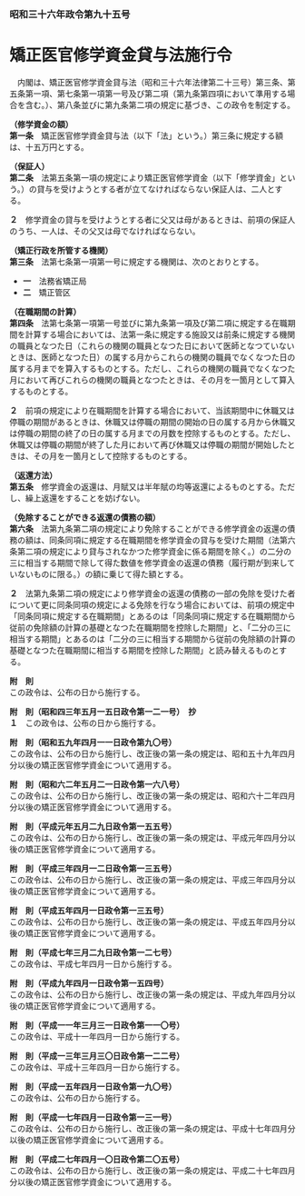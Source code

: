 ### 昭和三十六年政令第九十五号  
# 矯正医官修学資金貸与法施行令  
　内閣は、矯正医官修学資金貸与法（昭和三十六年法律第二十三号）第三条、第五条第一項、第七条第一項第一号及び第二項（第九条第四項において準用する場合を含む。）、第八条並びに第九条第二項の規定に基づき、この政令を制定する。  
  
**（修学資金の額）**  
**第一条**　矯正医官修学資金貸与法（以下「法」という。）第三条に規定する額は、十五万円とする。  
  
**（保証人）**  
**第二条**　法第五条第一項の規定により矯正医官修学資金（以下「修学資金」という。）の貸与を受けようとする者が立てなければならない保証人は、二人とする。  
  
**２**　修学資金の貸与を受けようとする者に父又は母があるときは、前項の保証人のうち、一人は、その父又は母でなければならない。  
  
**（矯正行政を所管する機関）**  
**第三条**　法第七条第一項第一号に規定する機関は、次のとおりとする。  
* **一**　法務省矯正局  
* **二**　矯正管区  
  
**（在職期間の計算）**  
**第四条**　法第七条第一項第一号並びに第九条第一項及び第二項に規定する在職期間を計算する場合においては、法第一条に規定する施設又は前条に規定する機関の職員となつた日（これらの機関の職員となつた日において医師となつていないときは、医師となつた日）の属する月からこれらの機関の職員でなくなつた日の属する月までを算入するものとする。ただし、これらの機関の職員でなくなつた月において再びこれらの機関の職員となつたときは、その月を一箇月として算入するものとする。  
  
**２**　前項の規定により在職期間を計算する場合において、当該期間中に休職又は停職の期間があるときは、休職又は停職の期間の開始の日の属する月から休職又は停職の期間の終了の日の属する月までの月数を控除するものとする。ただし、休職又は停職の期間が終了した月において再び休職又は停職の期間が開始したときは、その月を一箇月として控除するものとする。  
  
**（返還方法）**  
**第五条**　修学資金の返還は、月賦又は半年賦の均等返還によるものとする。ただし、繰上返還をすることを妨げない。  
  
**（免除することができる返還の債務の額）**  
**第六条**　法第九条第二項の規定により免除することができる修学資金の返還の債務の額は、同条同項に規定する在職期間を修学資金の貸与を受けた期間（法第六条第二項の規定により貸与されなかつた修学資金に係る期間を除く。）の二分の三に相当する期間で除して得た数値を修学資金の返還の債務（履行期が到来していないものに限る。）の額に乗じて得た額とする。  
  
**２**　法第九条第二項の規定により修学資金の返還の債務の一部の免除を受けた者について更に同条同項の規定による免除を行なう場合においては、前項の規定中「同条同項に規定する在職期間」とあるのは「同条同項に規定する在職期間から従前の免除額の計算の基礎となつた在職期間を控除した期間」と、「二分の三に相当する期間」とあるのは「二分の三に相当する期間から従前の免除額の計算の基礎となつた在職期間に相当する期間を控除した期間」と読み替えるものとする。  
  
**附　則**  
この政令は、公布の日から施行する。  
  
**附　則（昭和四三年五月一五日政令第一二一号）　抄**  
**１**　この政令は、公布の日から施行する。  
  
**附　則（昭和五九年四月一一日政令第九〇号）**  
この政令は、公布の日から施行し、改正後の第一条の規定は、昭和五十九年四月分以後の矯正医官修学資金について適用する。  
  
**附　則（昭和六二年五月二一日政令第一六八号）**  
この政令は、公布の日から施行し、改正後の第一条の規定は、昭和六十二年四月分以後の矯正医官修学資金について適用する。  
  
**附　則（平成元年五月二九日政令第一五五号）**  
この政令は、公布の日から施行し、改正後の第一条の規定は、平成元年四月分以後の矯正医官修学資金について適用する。  
  
**附　則（平成三年四月一二日政令第一三五号）**  
この政令は、公布の日から施行し、改正後の第一条の規定は、平成三年四月分以後の矯正医官修学資金について適用する。  
  
**附　則（平成五年四月一日政令第一三五号）**  
この政令は、公布の日から施行し、改正後の第一条の規定は、平成五年四月分以後の矯正医官修学資金について適用する。  
  
**附　則（平成七年三月二九日政令第一二七号）**  
この政令は、平成七年四月一日から施行する。  
  
**附　則（平成九年四月一日政令第一五四号）**  
この政令は、公布の日から施行し、改正後の第一条の規定は、平成九年四月分以後の矯正医官修学資金について適用する。  
  
**附　則（平成一一年三月三一日政令第一一〇号）**  
この政令は、平成十一年四月一日から施行する。  
  
**附　則（平成一三年三月三〇日政令第一二二号）**  
この政令は、平成十三年四月一日から施行する。  
  
**附　則（平成一五年四月一日政令第一九〇号）**  
この政令は、公布の日から施行する。  
  
**附　則（平成一七年四月一日政令第一三一号）**  
この政令は、公布の日から施行し、改正後の第一条の規定は、平成十七年四月分以後の矯正医官修学資金について適用する。  
  
**附　則（平成二七年四月一〇日政令第二〇五号）**  
この政令は、公布の日から施行し、改正後の第一条の規定は、平成二十七年四月分以後の矯正医官修学資金について適用する。  
  
